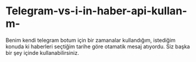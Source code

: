 # Telegram-vs-i-in-haber-api-kullan-m-
Benim kendi telegram botum için bir zamanalar kullandığım, istediğim konuda ki haberleri seçtiğim tarihe göre otamatik mesaj atıyordu. Siz başka bir şey içinde kullanabilirsiniz.
